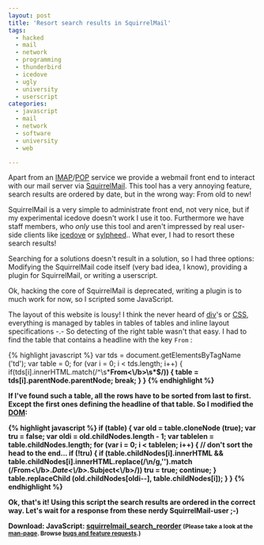 ```yaml
---
layout: post
title: 'Resort search results in SquirrelMail'
tags:
  - hacked
  - mail
  - network
  - programming
  - thunderbird
  - icedove
  - ugly
  - university
  - userscript
categories:
  - javascript
  - mail
  - network
  - software
  - university
  - web

---
```


Apart from an <a href="http://en.wikipedia.org/wiki/Internet_Message_Access_Protocol">IMAP</a>/<a href="http://en.wikipedia.org/wiki/Post_Office_Protocol">POP</a> service we provide a webmail front end to interact with our mail server via <a href="http://squirrelmail.org/index.php">SquirrelMail</a>. This tool has a very annoying feature, search results are ordered by date, but in the wrong way: From old to new!

SquirrelMail is a very simple to administrate front end, not very nice, but if my experimental icedove doesn't work I use it too. Furthermore we have staff members, who <em>only</em> use this tool and aren't impressed by real user-side clients like <a href="http://en.wikipedia.org/wiki/Mozilla_Corporation_software_rebranded_by_the_Debian_project">icedove</a> or <a href="http://sylpheed.sraoss.jp/en/">sylpheed</a>.. What ever, I had to resort these search results!

Searching for a solutions doesn't result in a solution, so I had three options: Modifying the SquirrelMail code itself (very bad idea, I know), providing a plugin for SquirrelMail, or writing a userscript.

Ok, hacking the core of SquirrelMail is deprecated, writing a plugin is to much work for now, so I scripted some JavaScript.

The layout of this website is lousy! I think the never heard of <a href="http://en.wikipedia.org/wiki/Span_and_div">div</a>'s or <a href="http://en.wikipedia.org/wiki/Cascading_Style_Sheets">CSS</a>, everything is managed by tables in tables of tables and inline layout specifications -.-
So detecting of the right table wasn't that easy. I had to find the table that contains a headline with the key  `From` :



{% highlight javascript %}
var tds = document.getElementsByTagName ('td');
var table = 0;
for (var i = 0; i < tds.length; i++)
{
	if(tds[i].innerHTML.match(/^\\s*<b>From<\\/b>\\s*$/))
	{
		table = tds[i].parentNode.parentNode;
		break;
	}
}
{% endhighlight %}



If I've found such a table, all the rows have to be sorted from last to first. Except the first ones defining the headline of that table. So I modified the <a href="http://en.wikipedia.org/wiki/Document_Object_Model">DOM</a>:



{% highlight javascript %}
if (table)
{
	var old = table.cloneNode (true);
	var tru = false;
	var oldi = old.childNodes.length - 1;
	var tablelen = table.childNodes.length;
	for (var i = 0; i < tablelen; i++)
	{
		// don't sort the head to the end...
		if (!tru)
		{
			if (table.childNodes[i].innerHTML && table.childNodes[i].innerHTML.replace(/\\n/g,'').match (/<b>From<\\/b>.*<b>Date<\\/b>.*<b>Subject<\\/b>/))
				tru = true;
			continue;
		}
		table.replaceChild (old.childNodes[oldi--], table.childNodes[i]);
	}
}
{% endhighlight %}



Ok, that's it! Using this script the search results are ordered in the correct way. Let's wait for a response from these nerdy SquirrelMail-user ;-)

<div class="download"><strong>Download:</strong>
JavaScript: <a href='/wp-content/uploads/pipapo/user-scripts/squirrelmail_search_reorder.user.js'>squirrelmail_search_reorder</a>
<small>(Please take a look at the <a href="/man-page/">man-page</a>. Browse <a href="https://bt.binfalse.de/">bugs and feature requests</a>.)</small>
</div>
